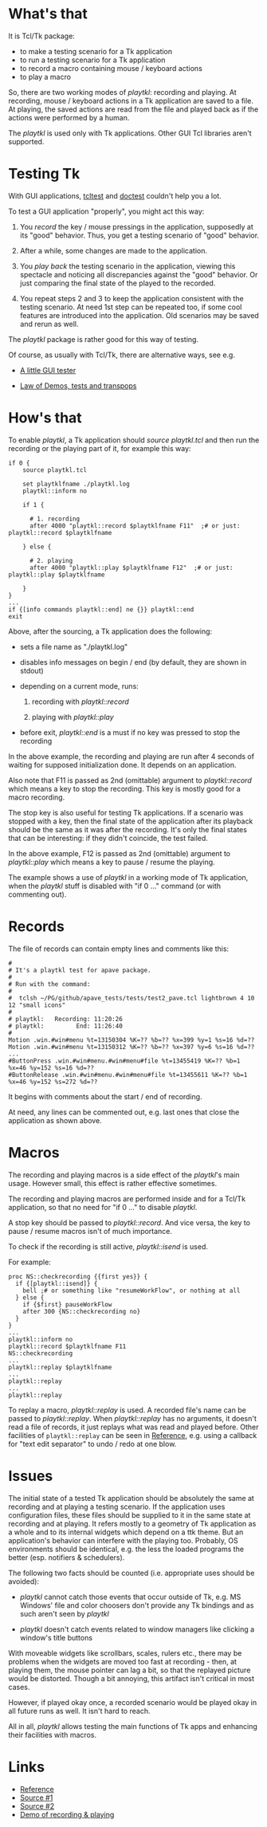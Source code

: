 # What's that

It is Tcl/Tk package:

  * to make a testing scenario for a Tk application
  * to run a testing scenario for a Tk application
  * to record a macro containing mouse / keyboard actions
  * to play a macro

So, there are two working modes of *playtkl*: recording and playing. At recording, mouse / keyboard actions in a Tk application are saved to a file. At playing, the saved actions are read from the file and played back as if the actions were performed by a human.

The *playtkl* is used only with Tk applications. Other GUI Tcl libraries aren't supported.

# Testing Tk

With GUI applications, [tcltest](https://wiki.tcl-lang.org/page/tcltest) and [doctest](https://wiki.tcl-lang.org/page/doctest+for+Tcl) couldn't help you a lot.

To test a GUI application "properly", you might act this way:

   1. You *record* the key / mouse pressings in the application, supposedly at its "good" behavior. Thus, you get a testing scenario of "good" behavior.

   2. After a while, some changes are made to the application.

   3. You *play back* the testing scenario in the application, viewing this spectacle and noticing all discrepancies against the "good" behavior. Or just comparing the final state of the played to the recorded.

   4. You repeat steps 2 and 3 to keep the application consistent with the testing scenario. At need 1st step can be repeated too, if some cool features are introduced into the application. Old scenarios may be saved and rerun as well.

The *playtkl* package is rather good for this way of testing.

Of course, as usually with Tcl/Tk, there are alternative ways, see e.g.

   * [A little GUI tester](https://wiki.tcl-lang.org/page/A+little+GUI+tester)

   * [Law of Demos, tests and transpops](https://wiki.tcl-lang.org/page/Law+of+Demos%2C+tests+and+transpops)

# How's that

To enable *playtkl*, a Tk application should *source playtkl.tcl* and then run the recording or the playing part of it, for example this way:

    if 0 {
        source playtkl.tcl

        set playtklfname ./playtkl.log
        playtkl::inform no

        if 1 {

          # 1. recording
          after 4000 "playtkl::record $playtklfname F11"  ;# or just: playtkl::record $playtklfname

        } else {

          # 2. playing
          after 4000 "playtkl::play $playtklfname F12"  ;# or just: playtkl::play $playtklfname

        }
    }
    ...
    if {[info commands playtkl::end] ne {}} playtkl::end
    exit

Above, after the sourcing, a Tk application does the following:

  * sets a file name as "./playtkl.log"

  * disables info messages on begin / end (by default, they are shown in stdout)

  * depending on a current mode, runs:

    1. recording with *playtkl::record*

    2. playing with *playtkl::play*

  * before exit, *playtkl::end* is a must if no key was pressed to stop the recording

In the above example, the recording and playing are run after 4 seconds of waiting for supposed initialization done. It depends on an application.

Also note that F11 is passed as 2nd (omittable) argument to *playtkl::record* which means a key to stop the recording. This key is mostly good for a macro recording.

The stop key is also useful for testing Tk applications. If a scenario was stopped with a key, then the final state of the application after its playback should be the same as it was after the recording. It's only the final states that can be interesting: if they didn't coincide, the test failed.

In the above example, F12 is passed as 2nd (omittable) argument to *playtkl::play* which means a key to pause / resume the playing.

The example shows a use of *playtkl* in a working mode of Tk application, when the *playtkl* stuff is disabled with "if 0 ..." command (or with commenting out).

# Records

The file of records can contain empty lines and comments like this:

    #
    # It's a playtkl test for apave package.
    #
    # Run with the command:
    #
    #  tclsh ~/PG/github/apave_tests/tests/test2_pave.tcl lightbrown 4 10 12 "small icons"
    #
    # playtkl:   Recording: 11:20:26
    # playtkl:         End: 11:26:40
    #
    Motion .win.#win#menu %t=13150304 %K=?? %b=?? %x=399 %y=1 %s=16 %d=??
    Motion .win.#win#menu %t=13150312 %K=?? %b=?? %x=397 %y=6 %s=16 %d=??
    ...
    #ButtonPress .win.#win#menu.#win#menu#file %t=13455419 %K=?? %b=1 %x=46 %y=152 %s=16 %d=??
    #ButtonRelease .win.#win#menu.#win#menu#file %t=13455611 %K=?? %b=1 %x=46 %y=152 %s=272 %d=??

It begins with comments about the start / end of recording.

At need, any lines can be commented out, e.g. last ones that close the application as shown above.

# Macros

The recording and playing macros is a side effect of the *playtkl*'s main usage. However small, this effect is rather effective sometimes.

The recording and playing macros are performed inside and for a Tcl/Tk application, so that no need for "if 0 ..." to disable *playtkl*.

A stop key should be passed to *playtkl::record*. And vice versa, the key to pause / resume macros isn't of much importance.

To check if the recording is still active, *playtkl::isend* is used.

For example:

    proc NS::checkrecording {{first yes}} {
      if {[playtkl::isend]} {
        bell ;# or something like "resumeWorkFlow", or nothing at all
      } else {
        if {$first} pauseWorkFlow
        after 300 {NS::checkrecording no}
      }
    }
    ...
    playtkl::inform no
    playtkl::record $playtklfname F11
    NS::checkrecording
    ...
    playtkl::replay $playtklfname
    ...
    playtkl::replay
    ...
    playtkl::replay

To replay a macro, *playtkl::replay* is used. A recorded file's name can be passed to *playtkl::replay*. When *playtkl::replay* has no arguments, it doesn't read a file of records, it just replays what was read and played before. Other facilities of `playtkl::replay` can be seen in [Reference](https://aplsimple.github.io/en/tcl/playtkl/playtkl.html), e.g. using a callback for "text edit separator" to undo / redo at one blow.

# Issues

The initial state of a tested Tk application should be absolutely the same at recording and at playing a testing scenario. If the application uses configuration files, these files should be supplied to it in the same state at recording and at playing. It refers mostly to a geometry of Tk application as a whole and to its internal widgets which depend on a ttk theme. But an application's behavior can interfere with the playing too. Probably, OS environments should be identical, e.g. the less the loaded programs the better (esp. notifiers & schedulers).

The following two facts should be counted (i.e. appropriate uses should be avoided):

   * *playtkl* cannot catch those events that occur outside of Tk, e.g. MS Windows' file and color choosers don't provide any Tk bindings and as such aren't seen by *playtkl*

   * *playtkl* doesn't catch events related to window managers like clicking a window's title buttons

With moveable widgets like scrollbars, scales, rulers etc., there may be problems when the widgets are moved too fast at recording - then, at playing them, the mouse pointer can lag a bit, so that the replayed picture would be distorted. Though a bit annoying, this artifact isn't critical in most cases.

However, if played okay once, a recorded scenario would be played okay in all future runs as well. It isn't hard to reach.

All in all, *playtkl* allows testing the main functions of Tk apps and enhancing their facilities with macros.

# Links

  * [Reference](https://aplsimple.github.io/en/tcl/playtkl/playtkl.html)
  * [Source #1](https://chiselapp.com/user/aplsimple/repository/playtkl/download)
  * [Source #2](https://github.com/aplsimple/playtkl)
  * [Demo of recording & playing](https://github.com/aplsimple/playtkl/releases/tag/demo-playtkl-1.0)
